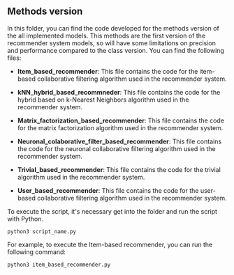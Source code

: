 ## Methods version

In this folder, you can find the code developed for the methods version of the all implemented models. This methods are the first version of the recommender system models, so will have some limitations on precision and performance compared to the class version. You can find the following files:

- **Item_based_recommender**: This file contains the code for the item-based collaborative filtering algorithm used in the recommender system.

- **kNN_hybrid_based_recommneder**: This file contains the code for the hybrid based on k-Nearest Neighbors algorithm used in the recommender system.

- **Matrix_factorization_based_recommender**: This file contains the code for the matrix factorization algorithm used in the recommender system.

- **Neuronal_colaborative_filter_based_recommender**: This file contains the code for the neuronal collaborative filtering algorithm used in the recommender system.

- **Trivial_based_recommender**: This file contains the code for the trivial algorithm used in the recommender system.

- **User_based_recommender**: This file contains the code for the user-based collaborative filtering algorithm used in the recommender system.

To execute the script, it's necessary get into the folder and run the script with Python. 
```
python3 script_name.py
```

For example, to execute the Item-based recommender, you can run the following command:
```
python3 item_based_recommender.py
```

